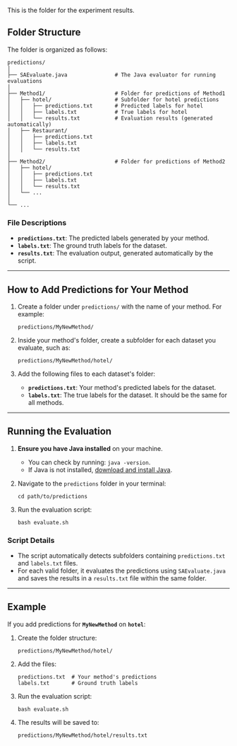 This is the folder for the experiment results.

## **Folder Structure**

The folder is organized as follows:

```
predictions/
│
├── SAEvaluate.java               # The Java evaluator for running evaluations
│
├── Method1/                      # Folder for predictions of Method1
│   ├── hotel/                    # Subfolder for hotel predictions
│   │   ├── predictions.txt       # Predicted labels for hotel
│   │   ├── labels.txt            # True labels for hotel
│   │   └── results.txt           # Evaluation results (generated automatically)
│   ├── Restaurant/
│   │   ├── predictions.txt
│   │   ├── labels.txt
│   │   └── results.txt
│
├── Method2/                      # Folder for predictions of Method2
│   ├── hotel/
│   │   ├── predictions.txt
│   │   ├── labels.txt
│   │   └── results.txt
│   └── ...
│
└── ...
```

### **File Descriptions**
- **`predictions.txt`**: The predicted labels generated by your method.
- **`labels.txt`**: The ground truth labels for the dataset.
- **`results.txt`**: The evaluation output, generated automatically by the script.

---

## **How to Add Predictions for Your Method**

1. Create a folder under `predictions/` with the name of your method. For example:
   ```
   predictions/MyNewMethod/
   ```

2. Inside your method's folder, create a subfolder for each dataset you evaluate, such as:
   ```
   predictions/MyNewMethod/hotel/
   ```

3. Add the following files to each dataset's folder:
   - **`predictions.txt`**: Your method's predicted labels for the dataset.
   - **`labels.txt`**: The true labels for the dataset. It should be the same for all methods.

---

## **Running the Evaluation**

1. **Ensure you have Java installed** on your machine.
   - You can check by running: `java -version`.
   - If Java is not installed, [download and install Java](https://www.oracle.com/java/technologies/javase-downloads.html).

2. Navigate to the `predictions` folder in your terminal:
   ```
   cd path/to/predictions
   ```

3. Run the evaluation script:
   ```
   bash evaluate.sh
   ```

### **Script Details**
- The script automatically detects subfolders containing `predictions.txt` and `labels.txt` files.
- For each valid folder, it evaluates the predictions using `SAEvaluate.java` and saves the results in a `results.txt` file within the same folder.

---

## **Example**

If you add predictions for **`MyNewMethod`** on **`hotel`**:

1. Create the folder structure:
   ```
   predictions/MyNewMethod/hotel/
   ```
2. Add the files:
   ```
   predictions.txt  # Your method's predictions
   labels.txt       # Ground truth labels
   ```
3. Run the evaluation script:
   ```
   bash evaluate.sh
   ```
4. The results will be saved to:
   ```
   predictions/MyNewMethod/hotel/results.txt
   ```